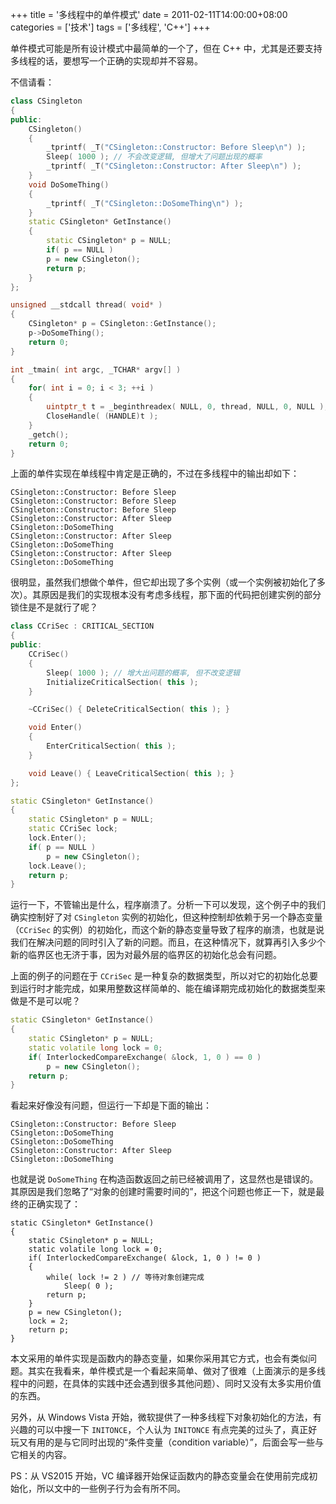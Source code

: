 +++
title = '多线程中的单件模式'
date = 2011-02-11T14:00:00+08:00
categories = ['技术']
tags = ['多线程', 'C++']
+++

单件模式可能是所有设计模式中最简单的一个了，但在 C++ 中，尤其是还要支持多线程的话，要想写一个正确的实现却并不容易。

<!--more-->

不信请看：

```cpp
class CSingleton
{
public:
	CSingleton()
	{
		_tprintf( _T("CSingleton::Constructor: Before Sleep\n") );
		Sleep( 1000 ); // 不会改变逻辑, 但增大了问题出现的概率
		_tprintf( _T("CSingleton::Constructor: After Sleep\n") );
	}
	void DoSomeThing()
	{
		_tprintf( _T("CSingleton::DoSomeThing\n") );
	}
	static CSingleton* GetInstance()
	{
		static CSingleton* p = NULL;
		if( p == NULL )
		p = new CSingleton();
		return p;
	}
};

unsigned __stdcall thread( void* )
{
	CSingleton* p = CSingleton::GetInstance();
	p->DoSomeThing();
	return 0;
}

int _tmain( int argc, _TCHAR* argv[] )
{
	for( int i = 0; i < 3; ++i )
	{
		uintptr_t t = _beginthreadex( NULL, 0, thread, NULL, 0, NULL );
		CloseHandle( (HANDLE)t );
	}
	_getch();
	return 0;
}
```

上面的单件实现在单线程中肯定是正确的，不过在多线程中的输出却如下：

```
CSingleton::Constructor: Before Sleep
CSingleton::Constructor: Before Sleep
CSingleton::Constructor: Before Sleep
CSingleton::Constructor: After Sleep
CSingleton::DoSomeThing
CSingleton::Constructor: After Sleep
CSingleton::DoSomeThing
CSingleton::Constructor: After Sleep
CSingleton::DoSomeThing
```

很明显，虽然我们想做个单件，但它却出现了多个实例（或一个实例被初始化了多次）。其原因是我们的实现根本没有考虑多线程，那下面的代码把创建实例的部分锁住是不是就行了呢？

```cpp
class CCriSec : CRITICAL_SECTION
{
public:
	CCriSec()
	{
		Sleep( 1000 ); // 增大出问题的概率, 但不改变逻辑
		InitializeCriticalSection( this );
	}

	~CCriSec() { DeleteCriticalSection( this ); }

	void Enter()
	{
		EnterCriticalSection( this );
	}

	void Leave() { LeaveCriticalSection( this ); }
};

static CSingleton* GetInstance()
{
	static CSingleton* p = NULL;
	static CCriSec lock;
	lock.Enter();
	if( p == NULL )
		p = new CSingleton();
	lock.Leave();
	return p;
}
```

运行一下，不管输出是什么，程序崩溃了。分析一下可以发现，这个例子中的我们确实控制好了对 `CSingleton` 实例的初始化，但这种控制却依赖于另一个静态变量（`CCriSec` 的实例）的初始化，而这个新的静态变量导致了程序的崩溃，也就是说我们在解决问题的同时引入了新的问题。而且，在这种情况下，就算再引入多少个新的临界区也无济于事，因为对最外层的临界区的初始化总会有问题。

上面的例子的问题在于 `CCriSec` 是一种复杂的数据类型，所以对它的初始化总要到运行时才能完成，如果用整数这样简单的、能在编译期完成初始化的数据类型来做是不是可以呢？

```cpp
static CSingleton* GetInstance()
{
	static CSingleton* p = NULL;
	static volatile long lock = 0;
	if( InterlockedCompareExchange( &lock, 1, 0 ) == 0 )
		p = new CSingleton();
	return p;
}
```

看起来好像没有问题，但运行一下却是下面的输出：

```
CSingleton::Constructor: Before Sleep
CSingleton::DoSomeThing
CSingleton::DoSomeThing
CSingleton::Constructor: After Sleep
CSingleton::DoSomeThing
```

也就是说 `DoSomeThing` 在构造函数返回之前已经被调用了，这显然也是错误的。其原因是我们忽略了“对象的创建时需要时间的”，把这个问题也修正一下，就是最终的正确实现了：

```
static CSingleton* GetInstance()
{
	static CSingleton* p = NULL;
	static volatile long lock = 0;
	if( InterlockedCompareExchange( &lock, 1, 0 ) != 0 )
	{
		while( lock != 2 ) // 等待对象创建完成
			Sleep( 0 );
		return p;
	}
	p = new CSingleton();
	lock = 2;
	return p;
}
```

本文采用的单件实现是函数内的静态变量，如果你采用其它方式，也会有类似问题。其实在我看来，单件模式是一个看起来简单、做对了很难（上面演示的是多线程中的问题，在具体的实践中还会遇到很多其他问题）、同时又没有太多实用价值的东西。

另外，从 Windows Vista 开始，微软提供了一种多线程下对象初始化的方法，有兴趣的可以中搜一下 `INITONCE`，个人认为 `INITONCE` 有点完美的过头了，真正好玩又有用的是与它同时出现的“条件变量（condition variable）”，后面会写一些与它相关的内容。

PS：从 VS2015 开始，VC 编译器开始保证函数内的静态变量会在使用前完成初始化，所以文中的一些例子行为会有所不同。
